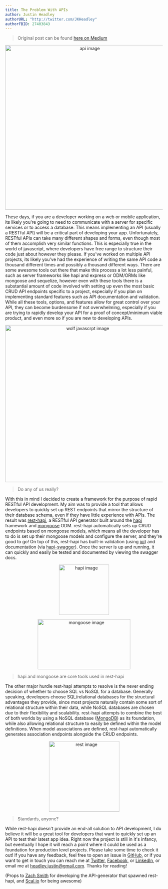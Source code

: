 ```yaml
---
title: The Problem With APIs
author: Justin Headley
authorURL: "http://twitter.com/JKHeadley"
authorFBID: 27403843
---
```


> Original post can be found [here on Medium](https://hackernoon.com/the-problem-with-apis-331f08f7a39c)

<p align="center">
<img width="525" height="525" src="https://cdn-images-1.medium.com/max/600/1*lAR9Uh_gJ7dp23e0vhy5Hg.png" alt="api image">
</img>
</p>

These days, if you are a developer working on a web or mobile application, its likely you're going to need to communicate with a server for specific services or to access a database. This means implementing an API (usually a RESTful API) will be a critical part of developing your app. Unfortunately, RESTful APIs can take many different shapes and forms, even though most of them accomplish very similar functions. This is especially true in the world of javascript, where developers have free range to structure their code just about however they please. If you've worked on multiple API projects, its likely you've had the experience of writing the same API code a thousand different times and possibly a thousand different ways. There are some awesome tools out there that make this process a lot less painful, such as server frameworks like hapi and express or ODM/ORMs like mongoose and sequelize, however even with these tools there is a substantial amount of code involved with setting up even the most basic CRUD API endpoints specific to a project, especially if you plan on implementing standard features such as API documentation and validation. While all these tools, options, and features allow for great control over your API, they can become burdensome if not overwhelming, especially if you are trying to rapidly develop your API for a proof of concept/minimum viable product, and even more so if you are new to developing APIs.

<!--truncate-->

<p align="center">
<img width="512" height="501" src="https://cdn-images-1.medium.com/max/800/1*7hioed9q1P-8TwWnJNVZ9g.jpeg" alt="wolf javascrpt image">
</img>
</p>

> Do any of us really?

With this in mind I decided to create a framework for the purpose of rapid RESTful API development. My aim was to provide a tool that allows developers to quickly set up REST endpoints that mirror the structure of their database schema, even if they have little experience with APIs. The result was [rest-hapi](https://github.com/JKHeadley/rest-hapi), a RESTful API generator built around the [hapi](http://hapijs.com/) framework and [mongoose](http://mongoosejs.com/) ODM. rest-hapi automatically sets up CRUD endpoints based on mongoose models, which means all the developer has to do is set up their mongoose models and configure the server, and they're good to go! On top of this, rest-hapi has built-in validation (using [joi](https://github.com/hapijs/joi)) and documentation (via [hapi-swagger](https://github.com/glennjones/hapi-swagger)). Once the server is up and running, it can quickly and easily be tested and documented by viewing the swagger docs.

<p align="center"><img width="160" height="160" src="https://cdn-images-1.medium.com/max/800/1*n8kPcQ0941SZcSL3W33FFQ.jpeg" alt="hapi image"></img></p>
<p align="center"><img width="296" height="160" src="https://cdn-images-1.medium.com/max/800/1*1jX70x_kpaA1VQSY-rXFvA.png" alt="mongoose image"></img></p>

> hapi and mongoose are core tools used in rest-hapi

The other major hurdle rest-hapi attempts to resolve is the never ending decision of whether to choose SQL vs NoSQL for a database. Generally speaking, developers choose SQL/relational databases for the structural advantages they provide, since most projects naturally contain some sort of relational structure within their data, while NoSQL databases are chosen due to their flexibility and scalability. rest-hapi attempts to combine the best of both worlds by using a NoSQL database ([MongoDB](https://www.mongodb.com/)) as its foundation, while also allowing relational structure to easily be defined within the model definitions. When model associations are defined, rest-hapi automatically generates association endpoints alongside the CRUD endpoints.

<p align="center"><img width="225" height="225" src="https://cdn-images-1.medium.com/max/800/1*QXX0IucM6Ltr1aY3RjuSkw.png" alt="rest image"></img></p>

> Standards, anyone?

While rest-hapi doesn't provide an end-all solution to API development, I do believe it will be a great tool for developers that want to quickly set up an API to test their latest app idea. Right now the project is still in it's infancy, but eventually I hope it will reach a point where it could be used as a foundation for production level projects. Please take some time to check it out! If you have any feedback, feel free to open an issue in [GitHub](https://github.com/JKHeadley/rest-hapi/issues), or if you want to get in touch you can reach me at [Twitter](https://twitter.com/JKHeadley), [Facebook](https://www.facebook.com/justinkheadley), or [LinkedIn](https://www.linkedin.com/in/justinkheadley), or email me at headley.justin@gmail.com. Thanks for reading!

(Props to [Zach Smith](https://github.com/zacharyclaysmith) for developing the API-generator that spawned rest-hapi, and [Scal.io](http://www.scal.io/) for being awesome)